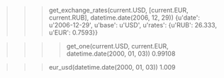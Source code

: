 >>> get_exchange_rates(current.USD, [current.EUR, current.RUB], datetime.date(2006, 12, 29))
{u'date': u'2006-12-29', u'base': u'USD', u'rates': {u'RUB': 26.333, u'EUR': 0.7593}}

>>>> get_one(current.USD, current.EUR, datetime.date(2000, 01, 03))
0.99108


>>> eur_usd(datetime.date(2000, 01, 03))
1.009